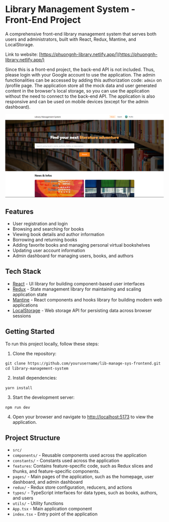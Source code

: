 Library Management System - Front-End Project
=============================================

A comprehensive front-end library management system that serves both users and administrators, built with React, Redux, Mantine, and LocalStorage.

Link to website: [https://phuongnh-library.netlify.app/](https://phuongnh-library.netlify.app/)

Since this is a front-end project, the back-end API is not included. Thus, please login with your Google account to use the application. The admin functionalities can be accessed by adding this authorization code: `admin` on /profile page. The application store all the mock data and user generated content in the browser's local storage, so you can use the application without the need to connect to the back-end API. The application is also responsive and can be used on mobile devices (except for the admin dashboard).

![Library Management System Screenshot](public\screenshot.png)

Features
--------

-   User registration and login
-   Browsing and searching for books
-   Viewing book details and author information
-   Borrowing and returning books
-   Adding favorite books and managing personal virtual bookshelves
-   Updating user account information
-   Admin dashboard for managing users, books, and authors

Tech Stack
----------

-   [React](https://reactjs.org/) - UI library for building component-based user interfaces
-   [Redux](https://redux.js.org/) - State management library for maintaining and scaling application state
-   [Mantine](https://mantine.dev/) - React components and hooks library for building modern web applications
-   [LocalStorage](https://developer.mozilla.org/en-US/docs/Web/API/Window/localStorage) - Web storage API for persisting data across browser sessions

Getting Started
---------------

To run this project locally, follow these steps:

1. Clone the repository:

``` {.sourceCode .bash}
git clone https://github.com/yourusername/lib-manage-sys-frontend.git
cd library-management-system
```

2.  Install dependencies:

`yarn install`

3.  Start the development server:

`npm run dev`

4.  Open your browser and navigate to [http://localhost:5173](http://localhost:5173/) to view the application.

Project Structure
-----------------

-   `src/`
  -   `components/` - Reusable components used across the application
  -   `constants/` - Constants used across the application
  -   `features`: Contains feature-specific code, such as Redux slices and thunks, and feature-specific components.
  -   `pages/` - Main pages of the application, such as the homepage, user dashboard, and admin dashboard
  -   `redux/` - Redux store configuration, reducers, and actions
  -   `types/` - TypeScript interfaces for data types, such as books, authors, and users
  -   `utils/` - Utility functions
  -   `App.tsx` - Main application component
  -   `index.tsx` - Entry point of the application